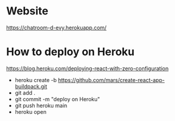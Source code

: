 # Website
https://chatroom-d-evy.herokuapp.com/

# How to deploy on Heroku

https://blog.heroku.com/deploying-react-with-zero-configuration

- heroku create -b https://github.com/mars/create-react-app-buildpack.git
- git add .
- git commit -m "deploy on Heroku"
- git push heroku main
- heroku open
